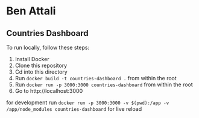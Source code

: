 # Ben Attali

## Countries Dashboard

To run locally, follow these steps:
1. Install Docker
2. Clone this repository
3. Cd into this directory
4. Run `docker build -t countries-dashboard .` from within the root
5. Run `docker run -p 3000:3000 countries-dashboard` from within the root
6. Go to http://localhost:3000

for development run `docker run -p 3000:3000 -v $(pwd):/app -v /app/node_modules countries-dashboard` for live reload
